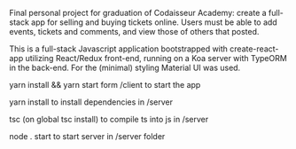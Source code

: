 
Final personal project for graduation of Codaisseur Academy: create a full-stack app for selling and buying tickets online. Users must be able to add events, tickets and comments, and view those of others that posted.


This is a full-stack Javascript application bootstrapped with create-react-app utilizing React/Redux front-end, running on a Koa server with TypeORM in the back-end. For the (minimal) styling Material UI was used.



yarn install && yarn start form /client to start the app

yarn install to install dependencies in /server

tsc (on global tsc install) to compile ts into js in /server

node .  start to start server in /server folder


